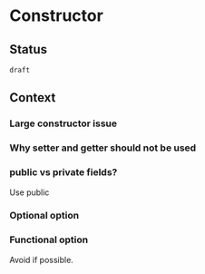 # Constructor


## Status

`draft`


## Context


### Large constructor issue

### Why setter and getter should not be used

### public vs private fields?

Use public

### Optional option


### Functional option

Avoid if possible.
